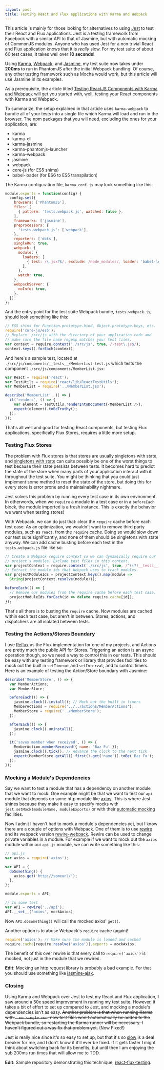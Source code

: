 ```yaml
---
layout: post
title: Testing React and Flux applications with Karma and Webpack
---
```

This article is mainly for those looking for alternatives to using [Jest](https://facebook.github.io/jest/) to test their React and Flux applications. Jest is a testing framework from Facebook with a similar API to that of Jasmine, but with automatic mocking of CommonJS modules. Anyone who has used Jest for a non trivial React and Flux application knows that it is _really_ slow. For my test suite of about 60 test cases, it takes well over **10 seconds**!

Using [Karma](http://karma-runner.github.io/), [Webpack](http://webpack.github.io/), and [Jasmine](http://jasmine.github.io/), my test suite now takes under **200ms** to run in PhantomJS after the initial Webpack bundling. Of course, any other testing framework such as Mocha would work, but this article will use Jasmine in its examples.

As a prerequisite, the article titled [Testing ReactJS Components with Karma and Webpack](https://www.codementor.io/reactjs/tutorial/test-reactjs-components-karma-webpack) will get you started with, well, testing your React components with Karma and Webpack.

To summarize, the setup explained in that article uses `karma-webpack` to bundle all of your tests into a single file which Karma will load and run in the browser. The npm packages that you will need, excluding the ones for your application, are:

- karma
- karma-cli
- karma-jasmine
- karma-phantomjs-launcher
- karma-webpack
- jasmine
- webpack
- core-js (for ES5 shims)
- babel-loader (for ES6 to ES5 transpilation)

The Karma configuration file, `karma.conf.js` may look something like this:

```javascript
module.exports = function(config) {
  config.set({
    browsers: ['PhantomJS'],
    files: [
      { pattern: 'tests.webpack.js', watched: false },
    ],
    frameworks: ['jasmine'],
    preprocessors: {
      'tests.webpack.js': ['webpack'],
    },
    reporters: ['dots'],
    singleRun: true,
    webpack: {
      module: {
        loaders: [
          { test: /\.jsx?$/, exclude: /node_modules/, loader: 'babel-loader' },
        ],
      },
      watch: true,
    },
    webpackServer: {
      noInfo: true,
    },
  });
};
```

And the entry point for the test suite Webpack bundle, `tests.webpack.js`, should look something like this:

```javascript
// ES5 shims for Function.prototype.bind, Object.prototype.keys, etc.
require('core-js/es5');
// Replace ./src/js with the directory of your application code and
// make sure the file name regexp matches your test files.
var context = require.context('./src/js', true, /-test\.js$/);
context.keys().forEach(context);
```

And here's a sample test, located at `./src/js/components/__tests__/MemberList-test.js` which tests the component `./src/js/components/MemberList.jsx`:

```javascript
var React = require('react');
var TestUtils = require('react/lib/ReactTestUtils');
var MemberList = require('../MemberList.jsx');

describe('MemberList', () => {
  it('renders', () => {
    var element = TestUtils.renderIntoDocument(<MemberList />);
    expect(element).toBeTruthy();
  });
});
```

That's all well and good for testing React components, but testing Flux applications, specifically Flux Stores, requires a little more setup.

### Testing Flux Stores

The problem with Flux stores is that stores are usually singletons with state, and [singletons with state](http://misko.hevery.com/code-reviewers-guide/flaw-brittle-global-state-singletons/) can quite possibly be one of the worst things to test because their state persists between tests. It becomes hard to predict the state of the store when many parts of your application interact with it throughout the test suite. You might be thinking that you could just implement some method to reset the state of the store, but doing this for every store is error prone and a maintainability nightmare.

Jest solves this problem by running every test case in its own environment. In otherwords, when we `require` a module in a test case or in a `beforeEach` block, the module imported is a fresh instance. This is exactly the behavior we want when testing stores!

With Webpack, we can do just that: clear the `require` cache before each test case. As an optimization, we wouldn't want to remove third party modules, such as `react`, from the `require` cache. Doing so would slow down our test suite significantly, and none of them should be singletons with state anyway. We can add cache busting before each test in the `tests.webpack.js` file like so:

```javascript
// Create a Webpack require context so we can dynamically require our
// project's modules. Exclude test files in this context.
var projectContext = require.context('./src/js', true, /^((?!__tests__).)*.jsx?$/);
// Extract the module ids that Webpack uses to track modules.
var projectModuleIds = projectContext.keys().map(module =>
  String(projectContext.resolve(module)));

beforeEach(() => {
  // Remove our modules from the require cache before each test case.
  projectModuleIds.forEach(id => delete require.cache[id]);
});
```

That's all there is to busting the `require` cache. Now modules are cached within each test case, but aren't in between. Stores, actions, and dispatchers are all isolated between tests.

### Testing the Actions/Stores Boundary

I use [Reflux](https://github.com/spoike/refluxjs) as the Flux implementation for one of my projects, and Actions are pretty much the public API for Stores. Triggering an action is an async operation though, so we need a way to control this in our tests. This should be easy with any testing framework or library that provides facilities to mock out the built in `setTimeout` and `setInterval`, and to control timers. Here is an example of testing the Action/Store boundary with Jasmine:

```javascript
describe('MemberStore', () => {
  var MemberActions;
  var MemberStore;

  beforeEach(() => {
    jasmine.clock().install(); // Mock out the built in timers
    MemberActions = require('../../actions/MemberActions');
    MemberStore = require('../MemberStore');
  });

  afterEach(() => {
    jasmine.clock().uninstall();
  });

  it('saves member when received', () => {
    MemberAction.memberReceived({ name: 'Baz Fu' });
    jasmine.clock().tick(); // Advance the clock to the next tick
    expect(MemberStore.getAll().first().get('name')).toBe('Baz Fu');
  });
});
```

### Mocking a Module's Dependencies
Say we want to test a module that has a dependency on another module that we want to mock. One example might be that we want to test our `api` module that depends on some http module like [axios](https://github.com/mzabriskie/axios). This is where Jest shines because they make it easy to specify mocks with `jest.setMock(moduleName, moduleExports)` or with their [automatic mocking](https://facebook.github.io/jest/docs/automatic-mocking.html) facilities.

Now I admit I haven't had to mock a module's dependencies yet, but I know there are a couple of options with Webpack. One of them is to use [rewire](https://github.com/jhnns/rewire) and its webpack version [rewire-webpack](https://github.com/jhnns/rewire-webpack). Rewire can be used to change private variables in a module. For example if we want to mock out the `axios` module within our `api.js` module, we can write something like this:

```javascript
// api.js
var axios = require('axios');

var API = {
  doSomething() {
    axios.get('http://someurl/');
  },
};

module.exports = API;

// In some test
var API = rewire('../api');
API.__set__('axios', mockAxios);
```

Now `API.doSomething()` will call the mocked axios' `get()`.

Another option is to abuse Webpack's `require` cache (again)!

```javascript
require('axios'); // Make sure the module is loaded and cached
require.cache[require.resolve('axios')].exports = mockAxios;
```

The benefit of this over rewire is that every call to `require('axios')` is mocked, not just in the module that we rewired.

**Edit:** Mocking an http request library is probably a bad example. For that you should use something like [jasmine-ajax](https://github.com/jasmine/jasmine-ajax).

### Closing
Using Karma and Webpack over Jest to test my React and Flux application, I saw around a 50x speed improvement in running my test suite. However, it takes a bit of effort to set up compared to Jest, and mocking a module's dependencies isn't as easy. ~~Another problem is that when running Karma with `--no-single-run`, new test files won't automatically be added to the Webpack bundle, so restarting the Karma runner will be necessary. I haven't figured out a way fix that problem yet.~~ (Now Fixed!)

Jest is really nice since it's so easy to set up, but that it's so [slow](https://github.com/facebook/jest/issues/116) is a deal breaker for me, and I don't know if it'll ever be fixed. If it gets faster I might think about switching back for its benefits, but until then I am enjoying the sub 200ms run times that will allow me to TDD.

**Edit:** Sample repository demonstrating this technique, [react-flux-testing](https://github.com/kentor/react-flux-testing).
